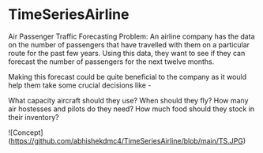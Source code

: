 # TimeSeriesAirline

Air Passenger Traffic Forecasting Problem: An airline company has the data on the number of passengers that have travelled with them on a particular route for the past few years. Using this data, they want to see if they can forecast the number of passengers for the next twelve months.

 

Making this forecast could be quite beneficial to the company as it would help them take some crucial decisions like - 

What capacity aircraft should they use?
When should they fly?
How many air hostesses and pilots do they need?
How much food should they stock in their inventory?

![Concept] (https://github.com/abhishekdmc4/TimeSeriesAirline/blob/main/TS.JPG)

